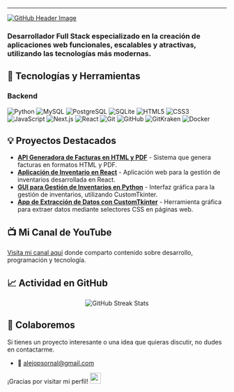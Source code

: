 ---

[![GitHub Header Image](https://github.com/user-attachments/assets/5c6dc07f-3faf-4267-b64e-26f0e15254dd)](url)

### Desarrollador **Full Stack** especializado en la creación de aplicaciones web funcionales, escalables y atractivas, utilizando las tecnologías más modernas.




## 🚀 Tecnologías y Herramientas

### Backend
![Python](https://img.shields.io/badge/Python-3776AB?style=flat-square&logo=python&logoColor=white)
![MySQL](https://img.shields.io/badge/MySQL-4479A1?style=flat-square&logo=mysql&logoColor=white)
![PostgreSQL](https://img.shields.io/badge/PostgreSQL-336791?style=flat-square&logo=postgresql&logoColor=white)
![SQLite](https://img.shields.io/badge/SQLite-003B57?style=flat-square&logo=sqlite&logoColor=white)
![HTML5](https://img.shields.io/badge/HTML5-E34F26?style=flat-square&logo=html5&logoColor=white)
![CSS3](https://img.shields.io/badge/CSS3-1572B6?style=flat-square&logo=css3&logoColor=white)
![JavaScript](https://img.shields.io/badge/JavaScript-F7DF1E?style=flat-square&logo=javascript&logoColor=black)
![Next.js](https://img.shields.io/badge/Next.js-000000?style=flat-square&logo=next.js&logoColor=white)
![React](https://img.shields.io/badge/React-61DAFB?style=flat-square&logo=react&logoColor=black)
![Git](https://img.shields.io/badge/Git-F05032?style=flat-square&logo=git&logoColor=white)
![GitHub](https://img.shields.io/badge/GitHub-181717?style=flat-square&logo=github&logoColor=white)
![GitKraken](https://img.shields.io/badge/GitKraken-179287?style=flat-square&logo=gitkraken&logoColor=white)
![Docker](https://img.shields.io/badge/Docker-2496ED?style=flat-square&logo=docker&logoColor=white)


## 💡 Proyectos Destacados

- [**API Generadora de Facturas en HTML y PDF**](https://github.com/MelonConYogurt/api-html-pdf-generator) - Sistema que genera facturas en formatos HTML y PDF.
- [**Aplicación de Inventario en React**](https://github.com/MelonConYogurt/inventory-react-app) - Aplicación web para la gestión de inventarios desarrollada en React.
- [**GUI para Gestión de Inventarios en Python**](https://github.com/MelonConYogurt/gui-python-inventarios-customtkinter) - Interfaz gráfica para la gestión de inventarios, utilizando CustomTkinter.
- [**App de Extracción de Datos con CustomTkinter**](https://github.com/MelonConYogurt/gui-extraccion-data-customtkinter) - Herramienta gráfica para extraer datos mediante selectores CSS en páginas web.


## 📺 Mi Canal de YouTube
[Visita mi canal aquí](https://www.youtube.com/channel/UCZw0RkautflfsCQ3jLDCztQ) donde comparto contenido sobre desarrollo, programación y tecnología.


## 📈 Actividad en GitHub

<p align="center">
  <img src="https://github-readme-streak-stats.herokuapp.com?user=MelonConYogurt&theme=dark&border_radius=10" alt="GitHub Streak Stats">
</p>


## 🤝 Colaboremos

Si tienes un proyecto interesante o una idea que quieras discutir, no dudes en contactarme.

- 📧 [alejopsornal@gmail.com](mailto:alejopsornal@gmail.com)


¡Gracias por visitar mi perfil! <img src="https://cultofthepartyparrot.com/parrots/hd/githubparrot.gif" width="25" height="25"/>



